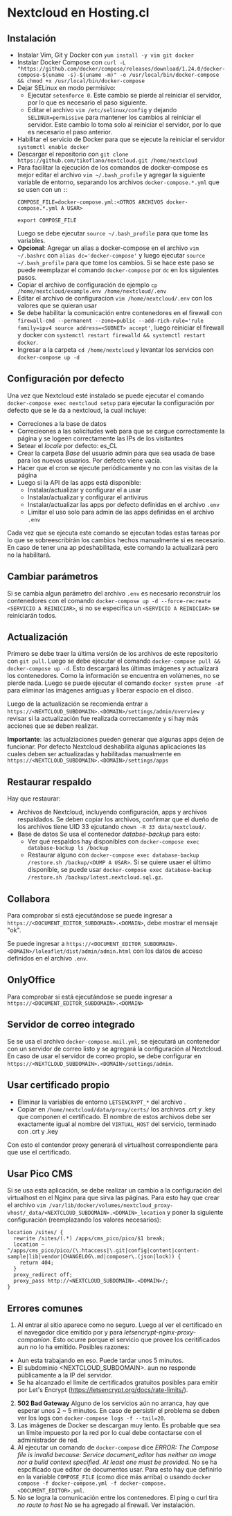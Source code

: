 # Nextcloud en Hosting.cl

## Instalación
- Instalar Vim, Git y Docker con `yum install -y vim git docker`
- Instalar Docker Compose con `curl -L "https://github.com/docker/compose/releases/download/1.24.0/docker-compose-$(uname -s)-$(uname -m)" -o /usr/local/bin/docker-compose && chmod +x /usr/local/bin/docker-compose`
- Dejar SELinux en modo permisivo:
  - Ejecutar `setenforce 0`. Este cambio se pierde al reiniciar el servidor, por lo que es necesario el paso siguiente.
  - Editar el archivo `vim /etc/selinux/config` y dejando `SELINUX=permissive` para mantener los cambios al reiniciar el servidor. Este cambio lo toma solo al reiniciar el servidor, por lo que es necesario el paso anterior.
- Habilitar el servicio de Docker para que se ejecute la reiniciar el servidor `systemctl enable docker` 
- Descargar el repositorio con `git clone https://github.com/tikoflano/nextcloud.git /home/nextcloud`
- Para facilitar la ejecución de los comandos de docker-compose es mejor editar el archivo `vim ~/.bash_profile` y agregar la siguiente variable de entorno, separando los archivos `docker-compose.*.yml` que se usen con un `:`:
  ```
  COMPOSE_FILE=docker-compose.yml:<OTROS ARCHIVOS docker-compose.*.yml A USAR>
  
  export COMPOSE_FILE
  ```
  Luego se debe ejecutar `source ~/.bash_profile` para que tome las variables.
- **Opcional**: Agregar un alias a docker-compose en el archivo `vim ~/.bashrc` con `alias dc='docker-compose'` y luego ejecutar `source ~/.bash_profile` para que tome los cambios. Si se hace este paso se puede reemplazar el comando `docker-compose` por `dc` en los siguientes pasos.
- Copiar el archivo de configuración de ejemplo `cp /home/nextcloud/example.env /home/nextcloud/.env`
- Editar el archivo de configuracion `vim /home/nextcloud/.env` con los valores que se quieran usar
- Se debe habilitar la comunicación entre contenedores en el firewall con `firewall-cmd --permanent --zone=public --add-rich-rule='rule family=ipv4 source address=<SUBNET> accept'`, luego reiniciar el firewall y docker con `systemctl restart firewalld && systemctl restart docker`.
- Ingresar a la carpeta `cd /home/nextcloud` y levantar los servicios con `docker-compose up -d`

## Configuración por defecto
Una vez que Nextcloud esté instalado se puede ejecutar el comando `docker-compose exec nextcloud setup` para ejecutar la configuración por defecto que se le da a nextcloud, la cual incluye:
- Correciones a la base de datos
- Correcieones a las solicitudes web para que se cargue correctamente la página y se logeen correctamente las IPs de los visitantes
- Setear el *locale* por defecto: es_CL
- Crear la carpeta *Base* del usuario admin para que sea usada de base para los nuevos usuarios. Por defecto viene vacía.
- Hacer que el cron se ejecute periódicamente y no con las visitas de la página
- Luego si la API de las apps está disponible:
  - Instalar/actualizar y configurar el <DOCUMENT EDITOR> a usar
  - Instalar/actualizar y configurar el antivirus
  - Instalar/actualizar las apps por defecto definidas en el archivo `.env`
  - Limitar el uso solo para admin de las apps definidas en el archivo `.env`
  
Cada vez que se ejecuta este comando se ejecutan todas estas tareas por lo que se sobreescribirán los cambios hechos manualmente si es necesario. En caso de tener una ap pdeshabilitada, este comando la actualizará pero no la habilitará.

## Cambiar parámetros
Si se cambia algun parámetro del archivo `.env` es necesario reconstruir los contenedores con el comando `docker-compose up -d --force-recreate <SERVICIO A REINICIAR>`, si no se especifica un `<SERVICIO A REINICIAR>` se reiniciarán todos.

## Actualización
Primero se debe traer la última versión de los archivos de este repositorio con `git pull`. Luego se debe ejecutar el comando `docker-compose pull && docker-compose up -d`. Esto descargará las últimas imágenes y actualizará los contenedores. Como la información se encuentra en volúmenes, no se pierde nada. Luego se puede ejecutar el comando `docker system prune -af` para eliminar las imágenes antiguas y liberar espacio en el disco.

Luego de la actualización se recomienda entrar a `https://<NEXTCLOUD_SUBDOMAIN>.<DOMAIN>/settings/admin/overview` y revisar si la actualización fue realizada correctamente y si hay más acciones que se deben realizar.

**Importante**: las actualziaciones pueden generar que algunas apps dejen de funcionar. Por defecto Nextcloud deshabilita algunas aplicaciones las cuales deben ser actualizadas y habilitadas manualmente en `https://<NEXTCLOUD_SUBDOMAIN>.<DOMAIN>/settings/apps`

## Restaurar respaldo
Hay que restaurar:
- Archivos de Nextcloud, incluyendo configuración, apps y archivos respaldados.
  Se deben copiar los archivos, confirmar que el dueño de los archivos tiene UID 33 ejcutando `chown -R 33 data/nextcloud/`.
- Base de datos
  Se usa el contenedor *databse-backup* para esto:
  - Ver qué respaldos hay disponibles con `docker-compose exec database-backup ls /backup`
  - Restaurar alguno con `docker-compose exec database-backup /restore.sh /backup/<DUMP A USAR>`. Si se quiere usaer el último disponible, se puede usar `docker-compose exec database-backup /restore.sh /backup/latest.nextcloud.sql.gz`.

## Collabora
Para comprobar si está ejecutándose se puede ingresar a `https://<DOCUMENT_EDITOR_SUBDOMAIN>.<DOMAIN>`, debe mostrar el mensaje "ok".

Se puede ingresar a `https://<DOCUMENT_EDITOR_SUBDOMAIN>.<DOMAIN>/loleaflet/dist/admin/admin.html` con los datos de acceso definidos en el archivo `.env`.
  
## OnlyOffice  
Para comprobar si está ejecutándose se puede ingresar a `https://<DOCUMENT_EDITOR_SUBDOMAIN>.<DOMAIN>`
  
## Servidor de correo integrado
Se se usa el archivo `docker-compose.mail.yml`, se ejecutará un contenedor con un servidor de correo listo y se agregará la configuración al Nextcloud. En caso de usar el servidor de correo propio, se debe configurar en `https://<NEXTCLOUD_SUBDOMAIN>.<DOMAIN>/settings/admin`.
  
## Usar certificado propio
- Eliminar la variables de entorno `LETSENCRYPT_*` del archivo .
- Copiar en `/home/nextcloud/data/proxy/certs/` los archivos .crt y .key que componen el certificado. El nombre de estos archivos debe ser exactamente igual al nombre del `VIRTUAL_HOST` del servicio, terminado con .crt y .key

Con esto el contendor proxy generará el virtualhost correspondiente para que use el certificado.

## Usar Pico CMS
Si se usa esta aplicación, se debe realizar un cambio a la configuración del virtualhost en el Nginx para que sirva las páginas. Para esto hay que crear el archivo `vim /var/lib/docker/volumes/nextcloud_proxy-vhost/_data/<NEXTCLOUD_SUBDOMAIN>.<DOMAIN>_location` y poner la siguiente configuración (reemplazando los valores necesarios):

```
location /sites/ {
  rewrite /sites/(.*) /apps/cms_pico/pico/$1 break;
  location ~ ^/apps/cms_pico/pico/(\.htaccess|\.git|config|content|content-sample|lib|vendor|CHANGELOG\.md|composer\.(json|lock)) {
    return 404;
  }
  proxy_redirect off;
  proxy_pass http://<NEXTCLOUD_SUBDOMAIN>.<DOMAIN>/;
}
```
  
## Errores comunes
1. Al entrar al sitio aparece como no seguro. Luego al ver el certificado en el navegador dice emitido por y para *letsencrypt-nginx-proxy-companion*.
  Esto ocurre porque el servicio que provee los ceritificados aun no lo ha emitido. Posibles razones:
  - Aun esta trabajando en eso. Puede tardar unos 5 minutos.
  - El subdominio <NEXTCLOUD_SUBDOMAIN>.<DOMAIN> aun no responde públicamente a la IP del servidor.
  - Se ha alcanzado el límite de certificados gratuitos posibles para emitir por Let's Encrypt (https://letsencrypt.org/docs/rate-limits/). 
2. **502 Bad Gateway**
Alguno de los servicios aún no arranca, hay que esperar unos 2 ~ 5 minutos. En caso de persistir el problema se deben ver los logs con `docker-compose logs -f --tail=20`.
3. Las imágenes de Docker se descargan muy lento. Es probable que sea un límite impuesto por la red por lo cual debe contactarse con el administrador de red.
4. Al ejecutar un comando de `docker-compose` dice *ERROR: The Compose file is invalid because: Service document_editor has neither an image nor a build context specified. At least one must be provided.*
No se ha espcificado que editor de documentos usar. Para esto hay que definirlo en la variable `COMPOSE_FILE` (como dice más arriba) o usando `docker compose -f docker-compose.yml -f docker-compose.<DOCUMENT_EDITOR>.yml`.
5. No se logra la comunicación entre los contenedores. El ping o curl tira *no route to host*
No se ha agregado <SUBNET> al firewall. Ver instalación.
